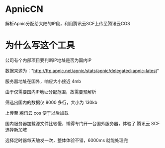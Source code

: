# ApnicCN
解析Apnic分配给大陆的IP段，利用腾讯云SCF上传至腾讯云COS

# 为什么写这个工具
公司有个内部项目要判断IP地址是否为国内IP

数据来源为："http://ftp.apnic.net/apnic/stats/apnic/delegated-apnic-latest"

服务器地址在国外，响应大小接近 4mb

由于仅需要国内IP地址分配范围，故需要预解析

筛选出国内的数据仅 8000 多行，大小为 130kb

上传至 腾讯云 cos 便于以后加载

国内服务器加载源文件比较慢，懒得专门开一台国外服务器，体验了 腾讯云 SCF 选择新加坡

选择定时器每天触发一次，整体体验不错，6000ms 就能处理完

